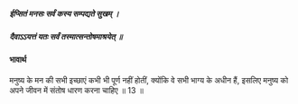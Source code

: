 ##### ईप्सितं मनसः सर्वं कस्य सम्पद्यते सुखम् ।
##### दैवाऽऽयत्तं यतः सर्वं तस्मात्सन्तोषमाश्रयेत् ॥

#### भावार्थ

मनुष्य के मन की सभी इच्छाएं कभी भी पूर्ण नहीं होतीं, क्योंकि वे सभी भाग्य के अधीन हैं, इसलिए मनुष्य को अपने जीवन में संतोष धारण करना चाहिए ॥ 13 ॥